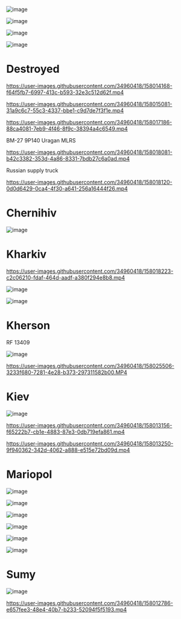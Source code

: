 ![image](https://user-images.githubusercontent.com/34960418/158019961-24c18357-8d99-4414-a4b1-29a1046d0efb.png)

![image](https://user-images.githubusercontent.com/34960418/158026755-32c4d345-b834-4284-ac62-fde855ab876d.png)

![image](https://user-images.githubusercontent.com/34960418/158026853-21afa166-6cac-4a71-b002-e5b394a5916c.png)

![image](https://user-images.githubusercontent.com/34960418/158026774-9feb0c9c-1b3b-456d-aae2-66930cf45509.png)




# Destroyed

https://user-images.githubusercontent.com/34960418/158014168-f64f5fb7-6997-413c-b593-32e3c512d62f.mp4

https://user-images.githubusercontent.com/34960418/158015081-31a9c6c7-55c3-4337-bbe1-c9d7de7f3f1e.mp4

https://user-images.githubusercontent.com/34960418/158017186-88ca4081-7eb9-4f46-8f9c-38394a4c6549.mp4

BM-27 9P140 Uragan MLRS

https://user-images.githubusercontent.com/34960418/158018081-b42c3382-353d-4a86-8331-7bdb27c6a0ad.mp4

Russian supply truck

https://user-images.githubusercontent.com/34960418/158018120-0d0d6429-0ca4-4f30-a641-256a16444f26.mp4






# Chernihiv

![image](https://user-images.githubusercontent.com/34960418/158017704-08575ac3-356a-4bfd-819b-20f8f1538906.png)



# Kharkiv 

https://user-images.githubusercontent.com/34960418/158018223-c2c06210-fdaf-464d-aadf-a380f294e8b8.mp4

![image](https://user-images.githubusercontent.com/34960418/158024275-1ca564e6-752e-4aef-8bf1-4a9a8d8043c4.png)

![image](https://user-images.githubusercontent.com/34960418/158024279-f7e5aa16-42ba-469e-bde0-f75cf89a78e1.png)


# Kherson

RF 13409

![image](https://user-images.githubusercontent.com/34960418/158025525-10dbcecf-d738-4818-a9be-169425fe2b3f.png)

https://user-images.githubusercontent.com/34960418/158025506-3233f680-7281-4e28-b373-297311582b00.MP4




# Kiev

![image](https://user-images.githubusercontent.com/34960418/158017610-d1b8548b-1e1a-48bb-abdb-4ba40a133d9c.png)


https://user-images.githubusercontent.com/34960418/158013156-f65222b7-cb1e-4883-87e3-0db719efa861.mp4

https://user-images.githubusercontent.com/34960418/158013250-9f940362-342d-4062-a888-e515e72bd09d.mp4


# Mariopol

![image](https://user-images.githubusercontent.com/34960418/158013338-ce68265b-eb89-49fe-bc4c-9365f7de2e34.png)

![image](https://user-images.githubusercontent.com/34960418/158020777-a4cd140a-6616-4c26-9764-bd9868271ad7.png)

![image](https://user-images.githubusercontent.com/34960418/158024621-5ed15b53-9342-473b-bb08-2e43e62388bd.png)

![image](https://user-images.githubusercontent.com/34960418/158024626-3328a730-dc7b-43f5-9c4e-d507b14754d1.png)

![image](https://user-images.githubusercontent.com/34960418/158024631-0cfdb068-67c7-4de3-8cfa-cc22c054b388.png)

![image](https://user-images.githubusercontent.com/34960418/158024637-1a434d56-78c3-471f-81f0-dde8425d292f.png)





# Sumy 

![image](https://user-images.githubusercontent.com/34960418/158012832-e310f54a-085d-474c-bf8c-f2deb11393ce.png)

https://user-images.githubusercontent.com/34960418/158012786-e657fee3-48e4-40b7-b233-52094f5f5193.mp4

